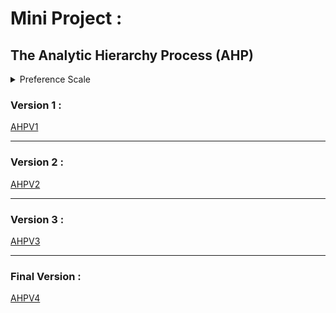# Mini Project :
## The Analytic Hierarchy Process (AHP)

<details>
  <summary>Preference Scale</summary>
  
   1. Equally preferred 
   2. Equally to moderately preferred
   3. Moderately preferred
   4. Moderately to strongly preferred
   5. strongly preferred
   6. strongly to very strongly preferred
   7. very strongly preferred
   8.  very to extremely preferred
   9. Extremely preferred
  
</details>


### Version 1 :
[AHPV1](https://user-images.githubusercontent.com/102320167/234571053-64639254-1cd3-405f-8d4d-7005aeffec6e.mov)

---
### Version 2 :

[AHPV2](https://user-images.githubusercontent.com/102320167/235031523-bf8aa24c-6e40-48d5-97b4-b9a821a3b4f4.mov)

---
### Version 3 :
[AHPV3](https://github.com/Mohammed-Khubaib/AHP/assets/102320167/568f4885-7e17-42cb-b8f5-fcc6b7ca8947)

--- 
### Final Version :

[AHPV4](https://github.com/Mohammed-Khubaib/AHP/assets/102320167/424041af-8620-4e6d-ad9b-aa91f812a682)
